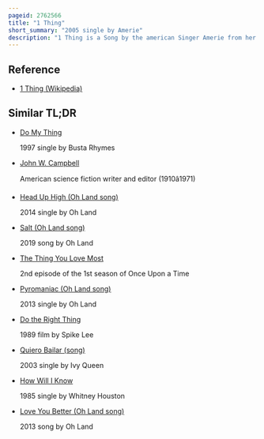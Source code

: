 ```yaml
---
pageid: 2762566
title: "1 Thing"
short_summary: "2005 single by Amerie"
description: "1 Thing is a Song by the american Singer Amerie from her second Studio Album Touch. Written by Amerie and rich Harrison and produced by the latter the Song is influenced by go-go Rhythms and features a prominent Sample from the Meters' 1970 Funk Recording of oh Calcutta! Written by Stanley Walden. Sons Lyrics focus on an unidentified Thing that fuels a romantic Attraction."
---
```


## Reference

- [1 Thing (Wikipedia)](https://en.wikipedia.org/?curid=2762566)

## Similar TL;DR

- [Do My Thing](/tldr/en/do-my-thing)

  1997 single by Busta Rhymes

- [John W. Campbell](/tldr/en/john-w-campbell)

  American science fiction writer and editor (1910â1971)

- [Head Up High (Oh Land song)](/tldr/en/head-up-high-oh-land-song)

  2014 single by Oh Land

- [Salt (Oh Land song)](/tldr/en/salt-oh-land-song)

  2019 song by Oh Land

- [The Thing You Love Most](/tldr/en/the-thing-you-love-most)

  2nd episode of the 1st season of Once Upon a Time

- [Pyromaniac (Oh Land song)](/tldr/en/pyromaniac-oh-land-song)

  2013 single by Oh Land

- [Do the Right Thing](/tldr/en/do-the-right-thing)

  1989 film by Spike Lee

- [Quiero Bailar (song)](/tldr/en/quiero-bailar-song)

  2003 single by Ivy Queen

- [How Will I Know](/tldr/en/how-will-i-know)

  1985 single by Whitney Houston

- [Love You Better (Oh Land song)](/tldr/en/love-you-better-oh-land-song)

  2013 song by Oh Land
